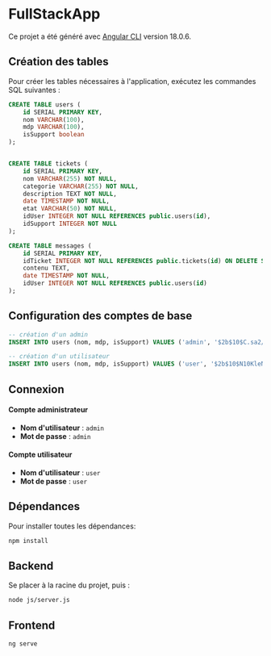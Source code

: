 # FullStackApp

Ce projet a été généré avec [Angular CLI](https://github.com/angular/angular-cli) version 18.0.6.

## Création des tables

Pour créer les tables nécessaires à l'application, exécutez les commandes SQL suivantes :

```sql
CREATE TABLE users (
    id SERIAL PRIMARY KEY,
    nom VARCHAR(100),
    mdp VARCHAR(100),
	isSupport boolean
);


CREATE TABLE tickets (
    id SERIAL PRIMARY KEY,
    nom VARCHAR(255) NOT NULL,
    categorie VARCHAR(255) NOT NULL,
    description TEXT NOT NULL,
    date TIMESTAMP NOT NULL,
    etat VARCHAR(50) NOT NULL,
    idUser INTEGER NOT NULL REFERENCES public.users(id),
    idSupport INTEGER NOT NULL
);

CREATE TABLE messages (
    id SERIAL PRIMARY KEY,
    idTicket INTEGER NOT NULL REFERENCES public.tickets(id) ON DELETE SET NULL,
    contenu TEXT,
    date TIMESTAMP NOT NULL,
    idUser INTEGER NOT NULL REFERENCES public.users(id)
);
```

## Configuration des comptes de base

```sql
-- création d'un admin
INSERT INTO users (nom, mdp, isSupport) VALUES ('admin', '$2b$10$C.sa2/d67q7BOJ9X4Q1SPu4u/qM3VinKz43RQkFf00r1/fcPHGUQy', true);

-- création d'un utilisateur
INSERT INTO users (nom, mdp, isSupport) VALUES ('user', '$2b$10$N10KleNusayMwN/K0W/yw.PgmCMtky8MGc1K7Hia8uLY3900mk9ty', false);
```

## Connexion

#### Compte administrateur
- **Nom d'utilisateur** : `admin`
- **Mot de passe** : `admin`

#### Compte utilisateur
- **Nom d'utilisateur** : `user`
- **Mot de passe** : `user`

## Dépendances

Pour installer toutes les dépendances:

```bash
npm install
```

## Backend

Se placer à la racine du projet, puis : 

```bash
node js/server.js
```

## Frontend

```bash
ng serve
```
